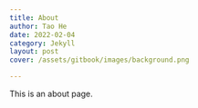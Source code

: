 ```yaml
---
title: About
author: Tao He
date: 2022-02-04
category: Jekyll
layout: post
cover: /assets/gitbook/images/background.png

---
```


This is an about page.
